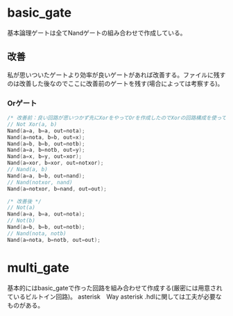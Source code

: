 # basic_gate
基本論理ゲートは全てNandゲートの組み合わせで作成している。
## 改善
私が思いついたゲートより効率が良いゲートがあれば改善する。ファイルに残すのは改善した後なのでここに改善前のゲートを残す(場合によっては考察する)。
### Orゲート
```h
/* 改善前：良い回路が思いつかず先にXorをやってOrを作成したのでXorの回路構成を使っている。 */
// Not Xor(a, b)
Nand(a=a, b=a, out=nota);
Nand(a=nota, b=b, out=x);
Nand(a=b, b=b, out=notb);
Nand(a=a, b=notb, out=y);
Nand(a=x, b=y, out=xor);
Nand(a=xor, b=xor, out=notxor);
// Nand(a, b)
Nand(a=a, b=b, out=nand);
// Nand(notxor, nand)
Nand(a=notxor, b=nand, out=out);

/* 改善後 */
// Not(a)
Nand(a=a, b=a, out=nota);
// Not(b)
Nand(a=b, b=b, out=notb);
// Nand(nota, notb)
Nand(a=nota, b=notb, out=out);
```

# multi_gate
基本的にはbasic_gateで作った回路を組み合わせて作成する(厳密には用意されているビルトイン回路)。
asterisk　Way asterisk .hdlに関しては工夫が必要なものがある。